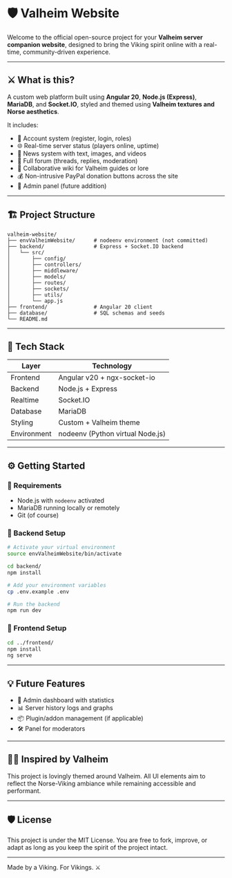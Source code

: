 # 🛡️ Valheim Website

Welcome to the official open-source project for your **Valheim server companion website**, designed to bring the Viking spirit online with a real-time, community-driven experience.

---

## ⚔️ What is this?

A custom web platform built using **Angular 20**, **Node.js (Express)**, **MariaDB**, and **Socket.IO**, styled and themed using **Valheim textures and Norse aesthetics**.

It includes:

- 🔐 Account system (register, login, roles)
- 🌐 Real-time server status (players online, uptime)
- 📰 News system with text, images, and videos
- 🧵 Full forum (threads, replies, moderation)
- 📖 Collaborative wiki for Valheim guides or lore
- 💰 Non-intrusive PayPal donation buttons across the site
- 🧠 Admin panel (future addition)

---

## 🏗️ Project Structure

```
valheim-website/
├── envValheimWebsite/      # nodeenv environment (not committed)
├── backend/                # Express + Socket.IO backend
│   └── src/
│       ├── config/
│       ├── controllers/
│       ├── middleware/
│       ├── models/
│       ├── routes/
│       ├── sockets/
│       ├── utils/
│       └── app.js
├── frontend/               # Angular 20 client
├── database/               # SQL schemas and seeds
└── README.md
```

---

## 🧪 Tech Stack

| Layer         | Technology                     |
|---------------|--------------------------------|
| Frontend      | Angular v20 + ngx-socket-io    |
| Backend       | Node.js + Express              |
| Realtime      | Socket.IO                      |
| Database      | MariaDB                        |
| Styling       | Custom + Valheim theme         |
| Environment   | nodeenv (Python virtual Node.js) |

---

## ⚙️ Getting Started

### 🧭 Requirements

- Node.js with `nodeenv` activated
- MariaDB running locally or remotely
- Git (of course)

### 🚀 Backend Setup

```bash
# Activate your virtual environment
source envValheimWebsite/bin/activate

cd backend/
npm install

# Add your environment variables
cp .env.example .env

# Run the backend
npm run dev
```

### 🎨 Frontend Setup

```bash
cd ../frontend/
npm install
ng serve
```

---

## 💡 Future Features

- 🧭 Admin dashboard with statistics
- 📊 Server history logs and graphs
- 📦 Plugin/addon management (if applicable)
- 🛠️ Panel for moderators

---

## 🧙‍♂️ Inspired by Valheim

This project is lovingly themed around Valheim. All UI elements aim to reflect the Norse-Viking ambiance while remaining accessible and performant.

---

## 🛡 License

This project is under the MIT License. You are free to fork, improve, or adapt as long as you keep the spirit of the project intact.

---

Made by a Viking. For Vikings. ⚔️
